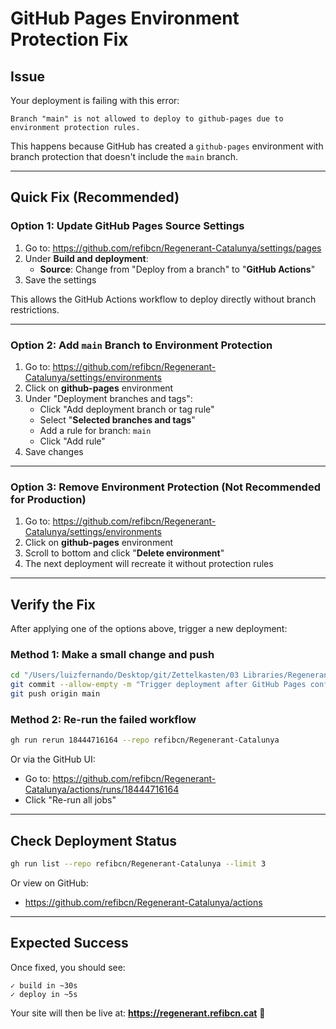 # GitHub Pages Environment Protection Fix

## Issue

Your deployment is failing with this error:
```
Branch "main" is not allowed to deploy to github-pages due to environment protection rules.
```

This happens because GitHub has created a `github-pages` environment with branch protection that doesn't include the `main` branch.

---

## Quick Fix (Recommended)

### Option 1: Update GitHub Pages Source Settings

1. Go to: https://github.com/refibcn/Regenerant-Catalunya/settings/pages
2. Under **Build and deployment**:
   - **Source**: Change from "Deploy from a branch" to "**GitHub Actions**"
3. Save the settings

This allows the GitHub Actions workflow to deploy directly without branch restrictions.

---

### Option 2: Add `main` Branch to Environment Protection

1. Go to: https://github.com/refibcn/Regenerant-Catalunya/settings/environments
2. Click on **github-pages** environment
3. Under "Deployment branches and tags":
   - Click "Add deployment branch or tag rule"
   - Select "**Selected branches and tags**"
   - Add a rule for branch: `main`
   - Click "Add rule"
4. Save changes

---

### Option 3: Remove Environment Protection (Not Recommended for Production)

1. Go to: https://github.com/refibcn/Regenerant-Catalunya/settings/environments
2. Click on **github-pages** environment
3. Scroll to bottom and click "**Delete environment**"
4. The next deployment will recreate it without protection rules

---

## Verify the Fix

After applying one of the options above, trigger a new deployment:

### Method 1: Make a small change and push
```bash
cd "/Users/luizfernando/Desktop/git/Zettelkasten/03 Libraries/Regenerant-Catalunya"
git commit --allow-empty -m "Trigger deployment after GitHub Pages config"
git push origin main
```

### Method 2: Re-run the failed workflow
```bash
gh run rerun 18444716164 --repo refibcn/Regenerant-Catalunya
```

Or via the GitHub UI:
- Go to: https://github.com/refibcn/Regenerant-Catalunya/actions/runs/18444716164
- Click "Re-run all jobs"

---

## Check Deployment Status

```bash
gh run list --repo refibcn/Regenerant-Catalunya --limit 3
```

Or view on GitHub:
- https://github.com/refibcn/Regenerant-Catalunya/actions

---

## Expected Success

Once fixed, you should see:
```
✓ build in ~30s
✓ deploy in ~5s
```

Your site will then be live at: **https://regenerant.refibcn.cat** 🎉

